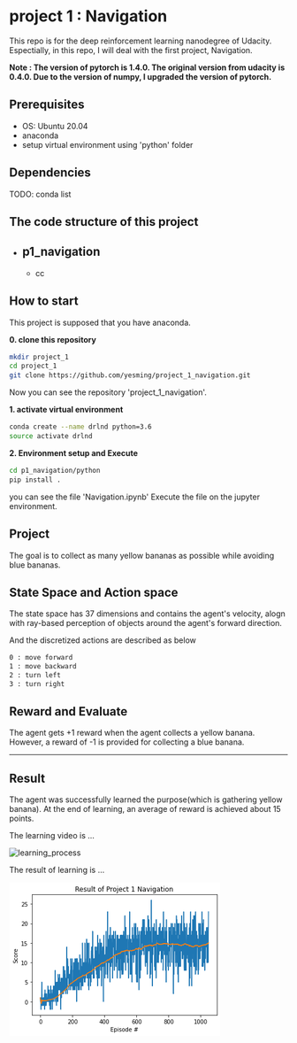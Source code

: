 # project 1 : Navigation
This repo is for the deep reinforcement learning nanodegree of Udacity.
Espectially, in this repo, I will deal with the first project, Navigation.

**Note : The version of pytorch is 1.4.0. The original version from udacity is 0.4.0. Due to the version of numpy, I upgraded the version of pytorch.**

## **Prerequisites**
- OS: Ubuntu 20.04
- anaconda
- setup virtual environment using 'python' folder

## Dependencies
TODO: conda list

## The code structure of this project
- p1_navigation
  - 
  - cc

## How to start
This project is supposed that you have anaconda.

**0. clone this repository**
   ```bash
   mkdir project_1
   cd project_1
   git clone https://github.com/yesming/project_1_navigation.git
   ```
Now you can see the repository 'project_1_navigation'.

**1. activate virtual environment**
```bash
conda create --name drlnd python=3.6
source activate drlnd
```

**2. Environment setup and Execute**
```bash
cd p1_navigation/python
pip install .
```
you can see the file 'Navigation.ipynb'
Execute the file on the jupyter environment.


## Project
The goal is to collect as many yellow bananas as possible while avoiding blue bananas.

## State Space and Action space
The state space has 37 dimensions and contains the agent's velocity, alogn with ray-based perception of objects around the agent's forward direction.

And the discretized actions are described as below
```
0 : move forward
1 : move backward
2 : turn left
3 : turn right
```

## Reward and Evaluate
The agent gets +1 reward when the agent collects a yellow banana. However, a reward of -1 is provided for collecting a blue banana.

--------------------------

## Result
The agent was successfully learned the purpose(which is gathering yellow banana). At the end of learning, an average of reward is achieved about 15 points.

The learning video is ...

![learning_process](navigation.gif)


The result of learning is ...

![result_of_learning](./output.png)